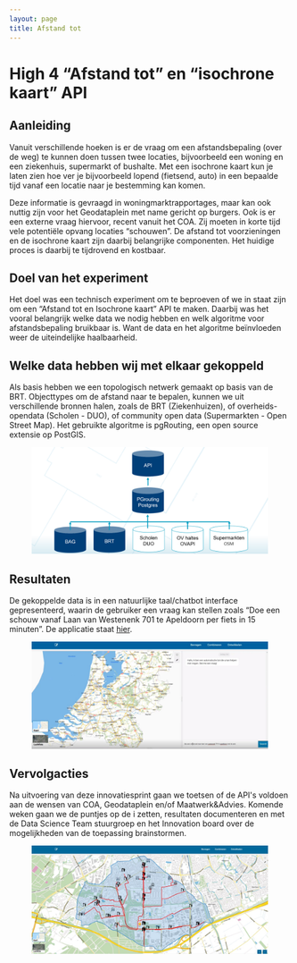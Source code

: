 ```yaml
---
layout: page
title: Afstand tot
---
```


# High 4 “Afstand tot” en “isochrone kaart” API 

## Aanleiding  

Vanuit verschillende hoeken is er de vraag om een afstandsbepaling (over de weg) te kunnen doen tussen twee locaties, bijvoorbeeld een woning en een ziekenhuis, supermarkt of bushalte. Met een isochrone kaart kun je laten zien hoe ver je bijvoorbeeld lopend (fietsend, auto) in een bepaalde tijd vanaf een locatie naar je bestemming kan komen.  

Deze informatie is gevraagd in woningmarktrapportages, maar kan ook nuttig zijn voor het Geodataplein met name gericht op burgers. Ook is er een externe vraag hiervoor, recent vanuit het COA. Zij moeten in korte tijd vele potentiële opvang locaties “schouwen”. De afstand tot voorzieningen en de isochrone kaart zijn daarbij belangrijke componenten. Het huidige proces is daarbij te tijdrovend en kostbaar.  

## Doel van het experiment 

Het doel was een technisch experiment om te beproeven of we in staat zijn om een “Afstand tot en Isochrone kaart” API te maken. Daarbij was het vooral belangrijk welke data we nodig hebben en welk algoritme voor afstandsbepaling bruikbaar is. Want de data en het algoritme beïnvloeden weer de uiteindelijke haalbaarheid. 

## Welke data hebben wij met elkaar gekoppeld 

Als basis hebben we een topologisch netwerk gemaakt op basis van de BRT. Objecttypes om de afstand naar te bepalen, kunnen we uit verschillende bronnen halen, zoals de BRT (Ziekenhuizen), of overheids-opendata (Scholen - DUO), of community open data (Supermarkten - Open Street Map). Het gebruikte algoritme is pgRouting, een open source extensie op PostGIS.  

<figure id="figuur-1">
    <img src="/assets/images/schema_afstand tot verbeterd.png" alt="afstandtot1">
</figure>

## Resultaten 

De gekoppelde data is in een natuurlijke taal/chatbot interface gepresenteerd, waarin de gebruiker een vraag kan stellen zoals “Doe een schouw vanaf Laan van Westenenk 701 te Apeldoorn per fiets in 15 minuten”. De applicatie staat [hier](https://labs.kadaster.nl/demonstrators/overheiddatadirect).

<figure id="figuur-2">
    <img src="/assets/images/high4_afstandtot.jpg" alt="afstandtot2">
</figure>

## Vervolgacties  

Na uitvoering van deze innovatiesprint gaan we toetsen of de API's voldoen aan de wensen van COA, Geodataplein en/of Maatwerk&Advies. Komende weken gaan we de puntjes op de i zetten, resultaten documenteren en met de Data Science Team stuurgroep en het Innovation board over de mogelijkheden van de toepassing brainstormen. 

<figure id="figuur-3">
    <img src="/assets/images/high4_afstandtot_2.jpg" alt="afstandtot2">
</figure>

 